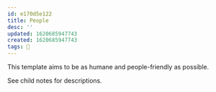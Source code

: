 ```yaml
---
id: e170d5e122
title: People
desc: ''
updated: 1620685947743
created: 1620685947743
tags: 🎋
---
```


This template aims to be as humane and people-friendly as possible.

See child notes for descriptions.
